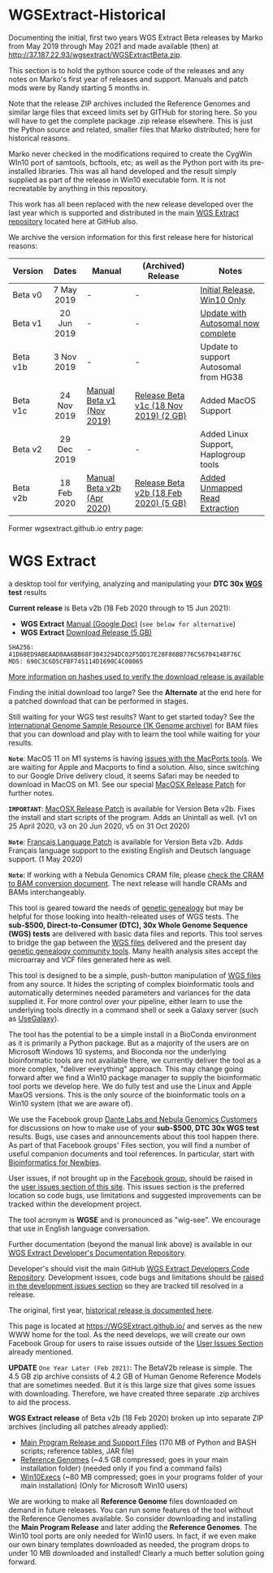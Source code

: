 # WGSExtract-Historical
Documenting the initial, first two years WGS Extract Beta releases by Marko from May 2019 through May 2021 and made available (then) at http://37.187.22.93/wgsextract/WGSExtractBeta.zip.

This section is to hold the python source code of the releases and any notes on Marko's first year of releases and support. Manuals and patch mods were by Randy starting 5 months in.

Note that the release ZIP archives included the Reference Genomes and similar large files that exceed limits set by GITHub for storing here.  So you will have to get the complete package .zip release elsewhere. This is just the Python source and related, smaller files that Marko distributed; here for historical reasons.

Marko never checked in the modifications required to create the CygWin WIn10 port of samtools, bcftools, etc; as well as the Python port with its pre-installed libraries. This was all hand developed and the result simply supplied as part of the release in Win10 executable form.  It is not recreatable by anything in this repository.

This work has all been replaced with the new release developed over the last year which is supported and distributed in the main [WGS Extract repository](https://github.com/WGSExtract/WGSExtract "WGS Extract") located here at GitHub also.

We archive the version information for this first release here for historical reasons:

| Version | Dates | Manual | (Archived) Release | Notes|
|:--- | :---:| --- | ---| ---|
| Beta v0|7 May 2019 | - | - |[Initial Release, Win10 Only](https://www.facebook.com/groups/373644229897409/permalink/384165192178646/)
| Beta v1|20 Jun 2019 | - | - |[Update with Autosomal now complete](https://www.facebook.com/photo.php?fbid=2765845590155551&set=p.2765845590155551&type=1&theater)
| Beta v1b| 3 Nov 2019 | - | - |Update to support Autosomal from HG38
| Beta v1c| 24 Nov 2019 |[Manual Beta v1 (Nov 2019)](https://docs.google.com/document/d/1zM-tGKsr-UOMyn1PT4fdy_aEJCy4Wz_q4k-Js3fSpB0/edit?usp=sharing "Manual Beta V1")|[Release Beta v1c (18 Nov 2019) (2 GB)](https://drive.google.com/file/d/1yL7fsk5q8aZzBh6HdWaFTmj_2Dbm50ML/view?usp=sharing) |Added MacOS Support
| Beta v2|29 Dec 2019| - | - |Added Linux Support, Haplogroup tools
| Beta v2b|18 Feb 2020|[Manual Beta v2b (Apr 2020)](https://docs.google.com/document/d/1TqRF_CZMs4QOEuVlrhLkzL-uc-dvHAO92O-S7tc7FhY/edit?usp=drivesdk "Manual Beta v2") | [Release Beta v2b (18 Feb 2020) (5 GB)](http://37.187.22.93/wgsextract/WGSExtractBeta.zip "Release Beta v2b")|[Added Unmapped Read Extraction](https://www.facebook.com/groups/373644229897409/permalink/556793721582458/)

Former wgsextract.github.io entry page:
# WGS Extract
a desktop tool for verifying, analyzing and manipulating your **DTC 30x [WGS](https://h600.org/wiki/WGS) test** results

__Current release__ is Beta v2b (18 Feb 2020 through to 15 Jun 2021):
* **WGS Extract** [Manual (Google Doc)](http://bit.ly/36Jdpnq)  (`see below for alternative`)
* **WGS Extract** [Download Release (5 GB)](http://bit.ly/3afRl6O)
```
SHA256: 41D68ED9ABEAAD0AA6BB68F3043294DC02F5DD17E28F86BB776C56704148F76C
MD5: 690C3C6D5CFBF745114D1690C4C00065
```
[More information on hashes used to verify the download release is available](https://www.howtogeek.com/67241/htg-explains-what-are-md5-sha-1-hashes-and-how-do-i-check-them/)

Finding the initial download too large? See the **Alternate** at the end here for a patched download that can be performed in stages. 

Still waiting for your WGS test results?  Want to get started today?  See the [International Genome Sample Resource (1K Genome archive)](https://www.internationalgenome.org/data) for BAM files that you can download and play with to learn the tool while waiting for your results.

**`Note`**: MacOS 11 on M1 systems is having [issues with the MacPorts tools](https://trac.macports.org/wiki/BigSurProblems). We are waiting for Apple and Macports to find a solution.  Also, since switching to our Google Drive delivery cloud, it seems Safari may be needed to download in MacOS on M1. See our special [MacOSX Release Patch](https://github.com/WGSExtract/WGSExtract-Dev/blob/master/Docs/Betav2b_MacOSX_patch.md) for further notes.

**`IMPORTANT`**: [MacOSX Release Patch](https://github.com/WGSExtract/WGSExtract-Dev/blob/master/Docs/Betav2b_MacOSX_patch.md) is available for Version Beta v2b.  Fixes the install and start scripts of the program. Adds an Unintall as well. (v1 on 25 April 2020, v3 on 20 Jun 2020, v5 on 31 Oct 2020)

**`Note`**: [Français Language Patch](https://github.com/WGSExtract/WGSExtract-Dev/blob/master/Docs/Betav2b_Francais_Patch.md) is available for Version Beta v2b.  Adds Français language support to the existing English and Deutsch language support. (1 May 2020)

**`Note`**: If working with a Nebula Genomics CRAM file, please [check the CRAM to BAM conversion document](https://bit.ly/31TeqYH). The next release will handle CRAMs and BAMs interchangeably.

This tool is geared toward the needs of [genetic genealogy](https://h600.org/wiki/Genetic+Genealogy) but may be helpful for those looking into health-releated uses of WGS tests. The **sub-$500, Direct-to-Consumer (DTC), 30x Whole Genome Sequence (WGS) tests** are delivered with basic data files and reports. This tool serves to bridge the gap between the [WGS files](https://h600.org/wiki/Sequencing+File+Formats) delivered and the present day [genetic genealogy community tools](https://h600.org/wiki/Third+Party+Analysis+Tools). Many health analysis sites accept the microarray and VCF files generated here as well.

This tool is designed to be a simple, push-button manipulation of [WGS files](https://h600.org/wiki/Sequencing+File+Formats) from any source. It hides the scripting of complex bioinformatic tools and automatically determines needed parameters and variances for the data supplied it.  For more control over your pipeline, either learn to use the underlying tools directly in a command shell or seek a Galaxy server (such as [UseGalaxy](https://usegalaxy.org/)).

The tool has the potential to be a simple install in a BioConda environment as it is primarily a Python package. But as a majority of the users are on Microsoft Windows 10 systems, and Bioconda nor the underlying bioinformatic tools are not available there, we currently deliver the tool as a more complex, "deliver everything" approach. This may change going forward after we find a Win10 package manager to supply the bioinformatic tool ports we develop here. We do fully test and use the Linux and Apple MaxOS versions. This is the only source of the bioinformatic tools on a Win10 system (that we are aware of).

We use the Facebook group [Dante Labs and Nebula Genomics Customers](https://www.facebook.com/groups/373644229897409/) for discussions on how to make use of your **sub-$500, DTC 30x WGS test** results. Bugs, use cases and announcements about this tool happen there.  As part of that Facebook groups' Files section, you will find a number of useful companion documents and tool references.  In particular, start with [Bioinformatics for Newbies](http://bit.ly/38jnxnK).

User issues, if not brought up in the [Facebook group](https://www.facebook.com/groups/373644229897409/), should be raised in the [user issues section of this site](https://github.com/WGSExtract/WGSExtract.github.io/issues). This issues section is the preferred location so code bugs, use limitations and suggested improvements can be tracked within the development project.

The tool acronym is **WGSE** and is pronounced as "wig-see". We encourage that use in English language conversation.

Further documentation (beyond the manual link above) is available in our [WGS Extract Developer's Documentation Repository](https://github.com/WGSExtract/WGSExtract-Dev/tree/master/Docs).

Developer's should visit the main GitHub [WGS Extract Developers Code Repository](https://github.com/WGSExtract/WGSExtract-Dev/).  Development issues, code bugs and limitations should be [raised in the development issues section](https://github.com/WGSExtract/WGSExtract-Dev/issues) so they are tracked till resolved in a release.

The original, first year, [historical release is documented here](https://github.com/WGSExtract/WGSExtract-Historical).

This page is located at https://WGSExtract.github.io/ and serves as the new WWW home for the tool. As the need develops, we will create our own Facebook Group for users to raise issues outside of the [User Issues Section](https://github.com/WGSExtract/WGSExtract.github.io/issues) already mentioned.

**UPDATE** `One Year Later (Feb 2021)`:
The BetaV2b release is simple.  The 4.5 GB zip archive consists of 4.2 GB of Human Genome Reference Models that are sometimes needed. But it is this large size that gives some issues with downloading.  Therefore, we have created three separate .zip archives to aid the process.

__WGS Extract release__ of Beta v2b (18 Feb 2020) broken up into separate ZIP archives (including all patches already applied):
* [Main Program Release and Support Files](http://bit.ly/3usF3RN) (170 MB of Python and BASH scripts; reference tables, JAR file)
* [Reference Genomes](http://bit.ly/2ZLD3pB) (~4.5 GB compressed; goes in your main installation folder) (needed only if you find a command fails)
* [Win10Execs](http://bit.ly/3bEyTFu) (~80 MB compressed; goes in your programs folder of your main installation) (Only for Microsoft Win10 users)

We are working to make all **Reference Genome** files downloaded on demand in future releases. You can run some features of the tool without the Reference Genomes available. So consider downloading and installing the **Main Program Release** and later adding the **Reference Genomes**. The Win10 tool ports are only needed for Win10 users. In fact, if we even make our own binary templates downloaded as needed, the program drops to under 10 MB downloaded and installed! Clearly a much better solution going forward.

